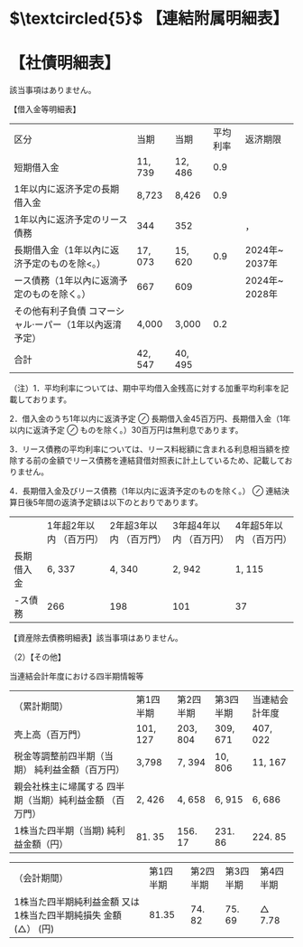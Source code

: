 # $\textcircled{5}$ 【連結附属明細表】  

# 【社債明細表】  

該当事項はありません。  

【借入金等明細表】  


<html><body><table><tr><td>区分</td><td>当期</td><td>当期</td><td>平均利率</td><td>返济期限</td></tr><tr><td>短期借入金</td><td>11, 739</td><td>12, 486</td><td>0.9</td><td></td></tr><tr><td>1年以内に返济予定の長期借入金</td><td>8,723</td><td>8,426</td><td>0.9</td><td></td></tr><tr><td>1年以內に返济予定のリース債務</td><td>344</td><td>352</td><td></td><td>，</td></tr><tr><td>長期借入金（1年以內に返济予定のものを除<。）</td><td>17, 073</td><td>15, 620</td><td>0.9</td><td>2024年~ 2037年</td></tr><tr><td>ース債務（1年以內に返滴予定のものを除く。）</td><td>667</td><td>609</td><td></td><td>2024年~ 2028年</td></tr><tr><td>その他有利子負債 コマーシャル·ーパー（1年以內返淯予定）</td><td>4,000</td><td>3,000</td><td>0.2</td><td></td></tr><tr><td>合計</td><td>42, 547</td><td>40, 495</td><td></td><td></td></tr></table></body></html>  

（注）1．平均利率については、期中平均借入金残高に対する加重平均利率を記載しております。  

2．借入金のうち1年以内に返済予定 $\oslash$ 長期借入金45百万円、長期借入金（1年以内に返済予定 $\oslash$ ものを除く。）30百万円は無利息であります。  

3．リース債務の平均利率については、リース料総額に含まれる利息相当額を控除する前の金額でリース債務を連結貸借対照表に計上しているため、記載しておりません。  

4．長期借入金及びリース債務（1年以内に返済予定のものを除く。） $\oslash$ 連結決算日後5年間の返済予定額は以下のとおりであります。  

<html><body><table><tr><td></td><td>1年超2年以内 （百万円）</td><td>2年超3年以内 （百万門）</td><td>3年超4年以内 （百万円）</td><td>4年超5年以内 （百万円）</td></tr><tr><td>長期借入金</td><td>6, 337</td><td>4, 340</td><td>2, 942</td><td>1, 115</td></tr><tr><td>-ス債務</td><td>266</td><td>198</td><td>101</td><td>37</td></tr></table></body></html>  

【資産除去債務明細表】該当事項はありません。  

（2）【その他】  

当連結会計年度における四半期情報等  


<html><body><table><tr><td>（累計期間）</td><td>第1四半期</td><td>第2四半期</td><td>第3四半期</td><td>当連結会計年度</td></tr><tr><td>壳上高（百万門）</td><td>101, 127</td><td>203, 804</td><td>309, 671</td><td>407, 022</td></tr><tr><td>税金等調整前四半期（当期） 純利益金額（百万円）</td><td>3,798</td><td>7, 394</td><td>10, 806</td><td>11, 167</td></tr><tr><td>親会社株主に埽属する 四半期（当期）純利益金額 （百万門）</td><td>2, 426</td><td>4, 658</td><td>6, 915</td><td>6, 686</td></tr><tr><td>1株当た四半期（当期) 純利益金額（円）</td><td>81. 35</td><td>156. 17</td><td>231. 86</td><td>224. 85</td></tr></table></body></html>  

<html><body><table><tr><td>（会計期間）</td><td>第1四半期</td><td>第2四半期</td><td>第3四半期</td><td>第4四半期</td></tr><tr><td>1株当た四半期純利益金額 又は1株当た四半期純損失 金額(△） (円)</td><td>81.35</td><td>74. 82</td><td>75. 69</td><td>△ 7.78</td></tr></table></body></html>  